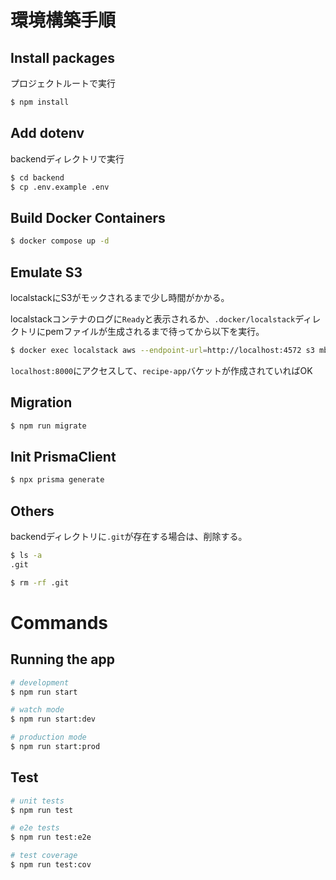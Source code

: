 # 環境構築手順
## Install packages
プロジェクトルートで実行
```bash
$ npm install
```

## Add dotenv
backendディレクトリで実行
```bash
$ cd backend
$ cp .env.example .env
```

## Build Docker Containers

```bash
$ docker compose up -d
```

## Emulate S3
localstackにS3がモックされるまで少し時間がかかる。

localstackコンテナのログに`Ready`と表示されるか、`.docker/localstack`ディレクトリにpemファイルが生成されるまで待ってから以下を実行。

```bash
$ docker exec localstack aws --endpoint-url=http://localhost:4572 s3 mb s3://recipe-app/
```

`localhost:8000`にアクセスして、`recipe-app`バケットが作成されていればOK

## Migration
```bash
$ npm run migrate
```
## Init PrismaClient
```bash
$ npx prisma generate
```

## Others
backendディレクトリに`.git`が存在する場合は、削除する。
```bash
$ ls -a
.git

$ rm -rf .git
```

# Commands

## Running the app

```bash
# development
$ npm run start

# watch mode
$ npm run start:dev

# production mode
$ npm run start:prod
```

## Test

```bash
# unit tests
$ npm run test

# e2e tests
$ npm run test:e2e

# test coverage
$ npm run test:cov
```
